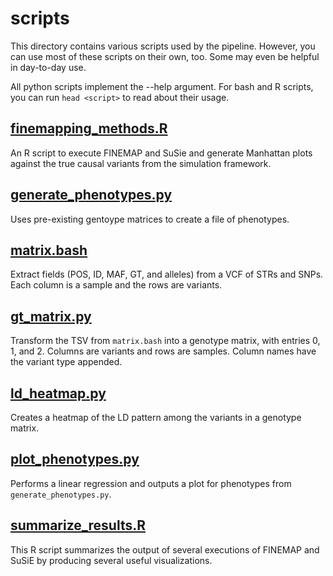 # scripts
This directory contains various scripts used by the pipeline. However, you can use most of these scripts on their own, too. Some may even be helpful in day-to-day use.

All python scripts implement the --help argument. For bash and R scripts, you can run `head <script>` to read about their usage.

## [finemapping_methods.R](finemapping_methods.R)
An R script to execute FINEMAP and SuSie and generate Manhattan plots against the true causal variants from the simulation framework.

## [generate_phenotypes.py](generate_phenotypes.py)
Uses pre-existing gentoype matrices to create a file of phenotypes.

## [matrix.bash](matrix.bash)
Extract fields (POS, ID, MAF, GT, and alleles) from a VCF of STRs and SNPs. Each column is a sample and the rows are variants.

## [gt_matrix.py](gt_matrix.py)
Transform the TSV from `matrix.bash` into a genotype matrix, with entries 0, 1, and 2. Columns are variants and rows are samples. Column names have the variant type appended.

## [ld_heatmap.py](ld_heatmap.py)
Creates a heatmap of the LD pattern among the variants in a genotype matrix.

## [plot_phenotypes.py](plot_phenotypes.py)
Performs a linear regression and outputs a plot for phenotypes from `generate_phenotypes.py`.

## [summarize_results.R](summarize_results.R)
This R script summarizes the output of several executions of FINEMAP and SuSiE by producing several useful visualizations.
